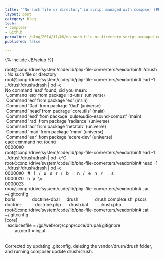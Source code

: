 ```yaml
---
title: '"No such file or directory" in script managed with composer (PHP)'
layout: post
category: blog
tech:
- Composer
- Github
permalink: /blog/2014/11/06/no-such-file-or-directory-script-managed-composer-php
published: false

---
```

{% include JB/setup %}
<div id="node-340" class="node node-blog node-promoted node-unpublished">
  <div class="content clearfix">
    <div class="field field-name-body field-type-text-with-summary field-label-hidden"><div class="field-items"><div class="field-item even"><div>
	root@cpnp:/drive/system/code/lib/php-file-converters/vendor/bin# ./drush</div>
<div>
	: No such file or directory</div>
<div>
	root@cpnp:/drive/system/code/lib/php-file-converters/vendor/bin# ead -1 ../drush/drush/drush | od -c</div>
<div>
	No command 'ead' found, did you mean:</div>
<div>
	 Command 'eid' from package 'id-utils' (universe)</div>
<div>
	 Command 'ed' from package 'ed' (main)</div>
<div>
	 Command '0ad' from package '0ad' (universe)</div>
<div>
	 Command 'head' from package 'coreutils' (main)</div>
<div>
	 Command 'esd' from package 'pulseaudio-esound-compat' (main)</div>
<div>
	 Command 'rad' from package 'radiance' (universe)</div>
<div>
	 Command 'ad' from package 'netatalk' (universe)</div>
<div>
	 Command 'mad' from package 'mmv' (universe)</div>
<div>
	 Command 'ear' from package 'ecere-dev' (universe)</div>
<div>
	ead: command not found</div>
<div>
	0000000</div>
<div>
	root@cpnp:/drive/system/code/lib/php-file-converters/vendor/bin# ead -1 ../drush/drush/drush | od -c^C</div>
<div>
	root@cpnp:/drive/system/code/lib/php-file-converters/vendor/bin# head -1 ../drush/drush/drush | od -c</div>
<div>
	0000000   #   !   /   u   s   r   /   b   i   n   /   e   n   v       s</div>
<div>
	0000020   h  \r  \n</div>
<div>
	0000023</div>
<div>
	root@cpnp:/drive/system/code/lib/php-file-converters/vendor/bin# cat ~/.gitconfig</div>
<div>
	boris              doctrine-dbal      drush              drush.complete.sh  pscss</div>
<div>
	doctrine           doctrine.php       drush.bat          drush.php</div>
<div>
	root@cpnp:/drive/system/code/lib/php-file-converters/vendor/bin# cat ~/.gitconfig</div>
<div>
	[core]</div>
<div>
	  excludesfile = /go/web/org/cpnp/code/drupal/.gitignore</div>
<div>
	        autocrlf = input</div>
<div>
	 </div>
<div>
	 </div>
<div>
	Corrected by updating .gitconfig, deleting the vendor/drush/drush folder, and running composer update drush/drush.</div>
<div>
	 </div>
</div></div></div>  </div>
</div>
